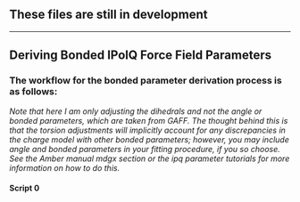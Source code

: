 ## These files are still in development
---
## Deriving Bonded IPolQ Force Field Parameters

### The workflow for the bonded parameter derivation process is as follows:

*Note that here I am only adjusting the dihedrals and not the angle or bonded parameters, which are taken from GAFF. The thought behind this is that the torsion adjustments will implicitly account for any discrepancies in the charge model with other bonded parameters; however, you may include angle and bonded parameters in your fitting procedure, if you so choose. See the Amber manual mdgx section or the ipq parameter tutorials for more information on how to do this.*

#### Script 0
